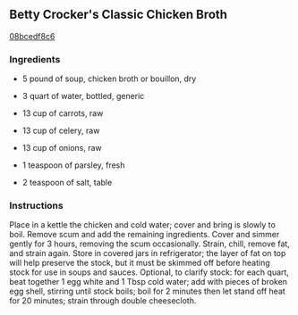 ## Betty Crocker's Classic Chicken Broth

[08bcedf8c6](http://www.food.com/recipe/betty-crockers-classic-chicken-broth-82385)

### Ingredients

 - 5 pound of soup, chicken broth or bouillon, dry

 - 3 quart of water, bottled, generic

 - 13 cup of carrots, raw

 - 13 cup of celery, raw

 - 13 cup of onions, raw

 - 1 teaspoon of parsley, fresh

 - 2 teaspoon of salt, table

### Instructions

Place in a kettle the chicken and cold water; cover and bring is slowly to boil. Remove scum and add the remaining ingredients. Cover and simmer gently for 3 hours, removing the scum occasionally. Strain, chill, remove fat, and strain again. Store in covered jars in refrigerator; the layer of fat on top will help preserve the stock, but it must be skimmed off before heating stock for use in soups and sauces. Optional, to clarify stock: for each quart, beat together 1 egg white and 1 Tbsp cold water; add with pieces of broken egg shell, stirring until stock boils; boil for 2 minutes then let stand off heat for 20 minutes; strain through double cheesecloth.